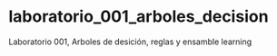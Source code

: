 # laboratorio_001_arboles_decision
Laboratorio 001, Arboles de desición, reglas y ensamble learning
